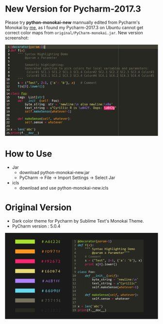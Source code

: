 # New Version for Pycharm-2017.3

Please try **python-monokai-new** mannually edited from Pycharm's Monokai by [me](https://github.com/simoncos), as I found my Pycharm-2017.3 on Ubuntu cannot get correct color maps from `original/PyCharm-monokai.jar`. New version screenshot:

![python-monokai-new](python-monokai-new.png)

# How to Use

- Jar
  - download python-monokai-new.jar
  - PyCharm -> File -> Import Settings -> Select Jar
- icls
  - download and use python-monokai-new.icls

# Original Version

- Dark color theme for Pycharm by Sublime Text's Monokai Theme. 
- PyCharm version : 5.0.4

![python-monokai-original](original/PyCharm-monokai.jpg)
